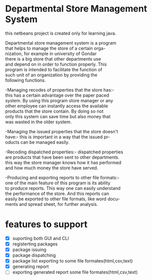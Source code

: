 # Departmental Store Management System
this netbeans project is created only for learning java.

Departmental store management system is a program          
that helps to manage the store of a certain orga-          
nization, for example in university of Gondar              
there is a big store that other departments use            
and depend on in order to function properly. This          
program is intended to facilitate the function of          
such unit of an organization by providing the              
following functions.                                       
                                                           
-Managing recodes of properties that the store has:-       
 this has a certain advantage over the paper paced         
 system. By using this program store manager or any        
 other employee can instantly access the available         
 products that the store contain. By doing so not          
 only this system can save time but also money that        
 was wasted in the older system.                           
                                                           
-Managing the issued properties that the store doesn't     
 have:- this is important in a way that the issued pr-     
 oducts can be managed easily.                              
                                                           
-Recoding dispatched properties:- dispatched properties    
 are products that have been sent to other departments.    
 this way the store manager knows how it has performed     
 and how much money the store have served.                 
                                                           
-Producing and exporting reports to other file formats:-   
 one of the main feature of this program is its ability    
 to produce reports. This way one can easily understand    
 the performance of the store. And this reports can        
 easily be exported to other file formats, like word docu-    
 ments and spread sheet, for further analysis.

# features to support
- [x] suporting both GUI and CLI
- [x] registerting packages
- [x] package issuing
- [x] package dispatching
- [x] package list exporting to some file formates(html,csv,text)
- [x] generating report
- [ ] exporting generated report some file formates(html,csv,text)
